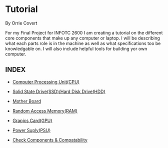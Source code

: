 # Tutorial
By Orrie Covert

For my Final Project for INFOTC 2600 I am creating a tutorial on the different core components that make up any computer or laptop. I will be describing what each parts role is in the machine as well as what specifications too be knowledgable on. I will also include helpful tools for building yor own computer. 

## INDEX

* [Computer Processing Unit(CPU)](/Covert_CPU.md)

* [Solid State Drive(SSD)/Hard Disk Drive(HDD)](/Covert_Drives.md)

* [Mother Board](/Covert_MB.md)

* [Random Access Memory(RAM)](/Covert_RAM.md)

* [Grapics Card(GPU)](/Covert_GPU.md)

* [Power Suply(PSU)](/Covert_PSU.md)

* [Check Components & Compatability](/Covert_Build.md)
